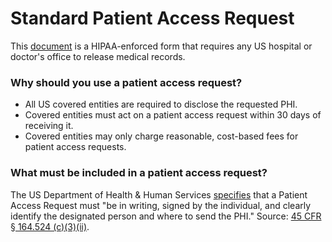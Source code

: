 # Standard Patient Access Request
This [document](./patient-access-request.pdf) is a HIPAA-enforced form that requires any US hospital or doctor's office to release medical records.

### Why should you use a patient access request?
* All US covered entities are required to disclose the requested PHI.
* Covered entities must act on a patient access request within 30 days of receiving it.
* Covered entities may only charge reasonable, cost-based fees for patient access requests.

### What must be included in a patient access request?
The US Department of Health & Human Services [specifies](https://www.hhs.gov/hipaa/for-professionals/privacy/guidance/access/#anch_92) that a Patient Access Request must "be in writing, signed by the individual, and clearly identify the designated person and where to send the PHI." Source: [45 CFR § 164.524 (c)(3)(ii)](https://www.law.cornell.edu/cfr/text/45/164.524).

